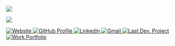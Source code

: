 ![](https://komarev.com/ghpvc/?username=sayed-masud&color=green&label=Profile+Views)
<p><img align="center" src="https://github-profile-summary-cards.vercel.app/api/cards/profile-details?username=sayed-masud&theme=github"/></p>

 <p>
  <a href="https://sayed-masud.github.io" title="Portfolio Website" target="_blank">
  <img
    alt="Website"
    src="https://img.shields.io/static/v1?label=&message=Website&color=red&style=for-the-badge"
  />
</a>
 <a href="https://github.com/sayed-masud/profile" target="_blank">
  <img
    alt="GitHub Profile"
    src="https://img.shields.io/static/v1?label=&message=GitHub Profile&color=red&style=for-the-badge"
  />
</a>
<a href="https://www.linkedin.com/in/sayedmasud" target="_blank">
  <img
    alt="Linkedin"
    src="https://img.shields.io/badge/linkedin-0077B5?logo=linkedin&logoColor=white&style=for-the-badge"
  />
</a>
<!--<a href="https://mail.google.com/mail/?view=cm&fs=1&to=sayedmasud69@gmail.com&su=&body=" target="_blank">
  <img
    alt="Gmail"
    src="https://img.shields.io/badge/Gmail-0077B5?message=Gmail&style=for-the-badge"
  />
</a>-->
<a href="https://mail.google.com/mail/?view=cm&fs=1&to=sayedmasud69@gmail.com&su=&body=" target="_blank">
  <img
    alt="Gmail"
    src="https://img.shields.io/badge/Gmail-0077B5?logo=gmail&logoColor=red&style=for-the-badge"
  />
</a>
<a href="https://pbs.com.bd" target="_blank">
  <img
    alt="Last Dev. Project"
    src="https://img.shields.io/static/v1?label=&message=Last Project&color=lightgrey&style=for-the-badge"
  />
</a>
 <a href="https://www.youtube.com/embed/gq-fNaTUf9Y" target="_blank">
  <img
    alt="Work Portfolio"
    src="https://img.shields.io/static/v1?label=&message=Work Portfolio&color=lightgrey&style=for-the-badge"
  />
</a>
</p>

<!--<p>
<a href="https://github.com/stars/sayed-masud/lists/featured-work" target="_blank">
  <img
    alt="Featured Work"
    src="https://img.shields.io/static/v1?label=&message=Featured Work&color=yellowgreen"
  />
</a>

<a href="https://github.com/stars/sayed-masud/lists/asp-net-webforms-c" target="_blank">
  <img
    alt="ASP.Net WebForms"
    src="https://img.shields.io/static/v1?label=&message=ASP.Net WebForms&color=yellowgreen"
  />
</a>

<a href="https://github.com/stars/sayed-masud/lists/asp-net-core-c" target="_blank">
  <img
    alt="ASP.Net Core"
    src="https://img.shields.io/static/v1?label=&message=ASP.Net Core&color=yellowgreen"
  />
</a>

<a href="https://github.com/stars/sayed-masud/lists/php-php-framework" target="_blank">
  <img
    alt="PHP"
    src="https://img.shields.io/static/v1?label=&message=PHP&color=yellowgreen"
  />
</a>

<a href="https://github.com/stars/sayed-masud/lists/javascript-jquery" target="_blank">
  <img
    alt="jQuery"
    src="https://img.shields.io/static/v1?label=&message=jQuery&color=yellowgreen"
  />
</a>

<a href="https://github.com/stars/sayed-masud/lists/api-related-work" target="_blank">
  <img
    alt="API"
    src="https://img.shields.io/static/v1?label=&message=API&color=yellowgreen"
  />
</a>

<a href="https://github.com/stars/sayed-masud/lists/database-ms-sql-server-mysql" target="_blank">
  <img
    alt="Database"
    src="https://img.shields.io/static/v1?label=&message=Database&color=yellowgreen"
  />
</a>

<a href="https://github.com/stars/sayed-masud/lists/desktop-application-winforms" target="_blank">
  <img
    alt="Desktop Application"
    src="https://img.shields.io/static/v1?label=&message=Desktop Application&color=yellowgreen"
  />
</a>

<a href="https://github.com/stars/sayed-masud/lists/web-design" target="_blank">
  <img
    alt="Web Design"
    src="https://img.shields.io/static/v1?label=&message=Web Design & Bootstrap&color=yellowgreen"
  />
</a>
</p>--!>



